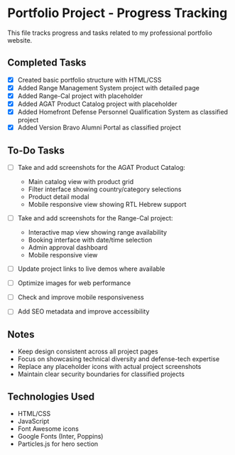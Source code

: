 # Portfolio Project - Progress Tracking

This file tracks progress and tasks related to my professional portfolio website.

## Completed Tasks

- [x] Created basic portfolio structure with HTML/CSS
- [x] Added Range Management System project with detailed page
- [x] Added Range-Cal project with placeholder
- [x] Added AGAT Product Catalog project with placeholder
- [x] Added Homefront Defense Personnel Qualification System as classified project
- [x] Added Version Bravo Alumni Portal as classified project

## To-Do Tasks

- [ ] Take and add screenshots for the AGAT Product Catalog:
  - Main catalog view with product grid
  - Filter interface showing country/category selections
  - Product detail modal
  - Mobile responsive view showing RTL Hebrew support

- [ ] Take and add screenshots for the Range-Cal project:
  - Interactive map view showing range availability
  - Booking interface with date/time selection
  - Admin approval dashboard
  - Mobile responsive view

- [ ] Update project links to live demos where available

- [ ] Optimize images for web performance

- [ ] Check and improve mobile responsiveness

- [ ] Add SEO metadata and improve accessibility

## Notes

- Keep design consistent across all project pages
- Focus on showcasing technical diversity and defense-tech expertise
- Replace any placeholder icons with actual project screenshots
- Maintain clear security boundaries for classified projects

## Technologies Used

- HTML/CSS
- JavaScript
- Font Awesome icons
- Google Fonts (Inter, Poppins)
- Particles.js for hero section